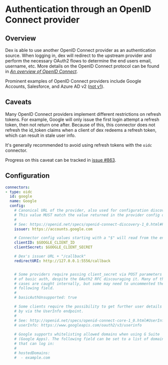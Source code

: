 # Authentication through an OpenID Connect provider

## Overview

Dex is able to use another OpenID Connect provider as an authentication source. When logging in, dex will redirect to the upstream provider and perform the necessary OAuth2 flows to determine the end users email, username, etc. More details on the OpenID Connect protocol can be found in [_An overview of OpenID Connect_][oidc-doc].

Prominent examples of OpenID Connect providers include Google Accounts, Salesforce, and Azure AD v2 ([not v1][azure-ad-v1]).

## Caveats

Many OpenID Connect providers implement different restrictions on refresh tokens. For example, Google will only issue the first login attempt a refresh token, then not return one after. Because of this, this connector does not refresh the id_token claims when a client of dex redeems a refresh token, which can result in stale user info.

It's generally recommended to avoid using refresh tokens with the `oidc` connector.

Progress on this caveat can be tracked in [issue #863][google-refreshing].

## Configuration

```yaml
connectors:
- type: oidc
  id: google
  name: Google
  config:
    # Canonical URL of the provider, also used for configuration discovery.
    # This value MUST match the value returned in the provider config discovery.
    #
    # See: https://openid.net/specs/openid-connect-discovery-1_0.html#ProviderConfig
    issuer: https://accounts.google.com

    # Connector config values starting with a "$" will read from the environment.
    clientID: $GOOGLE_CLIENT_ID
    clientSecret: $GOOGLE_CLIENT_SECRET

    # Dex's issuer URL + "/callback"
    redirectURI: http://127.0.0.1:5556/callback


    # Some providers require passing client_secret via POST parameters instead
    # of basic auth, despite the OAuth2 RFC discouraging it. Many of these
    # cases are caught internally, but some may need to uncommented the
    # following field.
    #
    # basicAuthUnsupported: true

    # Some clients require the possibility to get further user details provided
    # by via the UserInfo endpoint.
    #
    # See: http://openid.net/specs/openid-connect-core-1_0.html#UserInfo
    # userInfo: https://www.googleapis.com/oauth2/v3/userinfo
    
    # Google supports whitelisting allowed domains when using G Suite
    # (Google Apps). The following field can be set to a list of domains
    # that can log in:
    #
    # hostedDomains:
    #  - example.com
```

[oidc-doc]: openid-connect.md
[google-refreshing]: https://github.com/coreos/dex/issues/863
[azure-ad-v1]: https://github.com/coreos/go-oidc/issues/133
